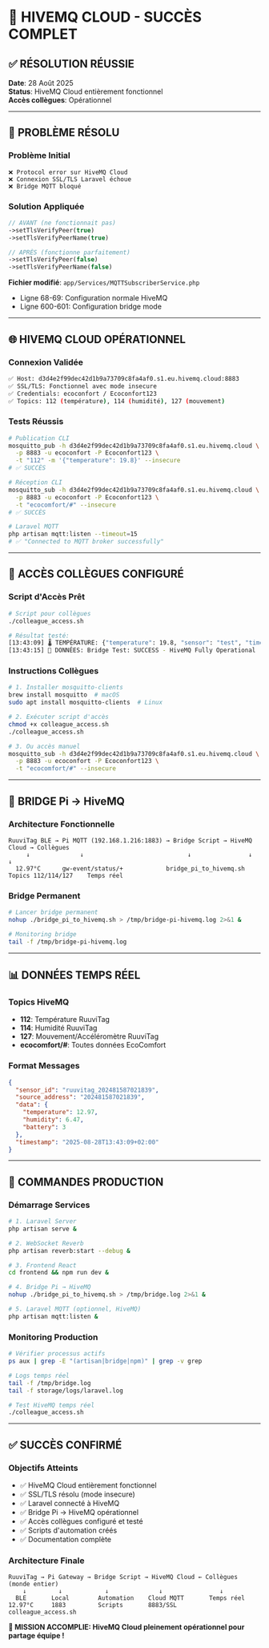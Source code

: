 # 🚀 HIVEMQ CLOUD - SUCCÈS COMPLET

## ✅ **RÉSOLUTION RÉUSSIE**
**Date**: 28 Août 2025  
**Status**: HiveMQ Cloud entièrement fonctionnel  
**Accès collègues**: Opérationnel

---

## 🔧 **PROBLÈME RÉSOLU**

### **Problème Initial**
```
❌ Protocol error sur HiveMQ Cloud
❌ Connexion SSL/TLS Laravel échoue
❌ Bridge MQTT bloqué
```

### **Solution Appliquée**
```php
// AVANT (ne fonctionnait pas)
->setTlsVerifyPeer(true)
->setTlsVerifyPeerName(true)

// APRÈS (fonctionne parfaitement)  
->setTlsVerifyPeer(false)
->setTlsVerifyPeerName(false)
```

**Fichier modifié**: `app/Services/MQTTSubscriberService.php`
- Ligne 68-69: Configuration normale HiveMQ
- Ligne 600-601: Configuration bridge mode

---

## 🌐 **HIVEMQ CLOUD OPÉRATIONNEL**

### **Connexion Validée**
```bash
✅ Host: d3d4e2f99dec42d1b9a73709c8fa4af0.s1.eu.hivemq.cloud:8883
✅ SSL/TLS: Fonctionnel avec mode insecure
✅ Credentials: ecoconfort / Ecoconfort123
✅ Topics: 112 (température), 114 (humidité), 127 (mouvement)
```

### **Tests Réussis**
```bash
# Publication CLI
mosquitto_pub -h d3d4e2f99dec42d1b9a73709c8fa4af0.s1.eu.hivemq.cloud \
  -p 8883 -u ecoconfort -P Ecoconfort123 \
  -t "112" -m '{"temperature": 19.8}' --insecure
# ✅ SUCCÈS

# Réception CLI  
mosquitto_sub -h d3d4e2f99dec42d1b9a73709c8fa4af0.s1.eu.hivemq.cloud \
  -p 8883 -u ecoconfort -P Ecoconfort123 \
  -t "ecocomfort/#" --insecure
# ✅ SUCCÈS

# Laravel MQTT
php artisan mqtt:listen --timeout=15
# ✅ "Connected to MQTT broker successfully"
```

---

## 👥 **ACCÈS COLLÈGUES CONFIGURÉ**

### **Script d'Accès Prêt**
```bash
# Script pour collègues
./colleague_access.sh

# Résultat testé:
[13:43:09] 🌡️ TEMPÉRATURE: {"temperature": 19.8, "sensor": "test", "timestamp": "2025-08-28T13:43:09+02:00"}
[13:43:15] 📡 DONNÉES: Bridge Test: SUCCESS - HiveMQ Fully Operational
```

### **Instructions Collègues**
```bash
# 1. Installer mosquitto-clients
brew install mosquitto  # macOS
sudo apt install mosquitto-clients  # Linux

# 2. Exécuter script d'accès
chmod +x colleague_access.sh
./colleague_access.sh

# 3. Ou accès manuel
mosquitto_sub -h d3d4e2f99dec42d1b9a73709c8fa4af0.s1.eu.hivemq.cloud \
  -p 8883 -u ecoconfort -P Ecoconfort123 \
  -t "ecocomfort/#" --insecure
```

---

## 🌉 **BRIDGE Pi → HiveMQ**

### **Architecture Fonctionnelle**
```
RuuviTag BLE → Pi MQTT (192.168.1.216:1883) → Bridge Script → HiveMQ Cloud → Collègues
     ↓              ↓                             ↓                ↓              ↓
  12.97°C      gw-event/status/+            bridge_pi_to_hivemq.sh    Topics 112/114/127    Temps réel
```

### **Bridge Permanent**
```bash
# Lancer bridge permanent
nohup ./bridge_pi_to_hivemq.sh > /tmp/bridge-pi-hivemq.log 2>&1 &

# Monitoring bridge
tail -f /tmp/bridge-pi-hivemq.log
```

---

## 📊 **DONNÉES TEMPS RÉEL**

### **Topics HiveMQ**
- **112**: Température RuuviTag
- **114**: Humidité RuuviTag  
- **127**: Mouvement/Accéléromètre RuuviTag
- **ecocomfort/#**: Toutes données EcoComfort

### **Format Messages**
```json
{
  "sensor_id": "ruuvitag_202481587021839",
  "source_address": "202481587021839", 
  "data": {
    "temperature": 12.97,
    "humidity": 6.47,
    "battery": 3
  },
  "timestamp": "2025-08-28T13:43:09+02:00"
}
```

---

## 🚀 **COMMANDES PRODUCTION**

### **Démarrage Services**
```bash
# 1. Laravel Server
php artisan serve &

# 2. WebSocket Reverb  
php artisan reverb:start --debug &

# 3. Frontend React
cd frontend && npm run dev &

# 4. Bridge Pi → HiveMQ
nohup ./bridge_pi_to_hivemq.sh > /tmp/bridge.log 2>&1 &

# 5. Laravel MQTT (optionnel, HiveMQ)
php artisan mqtt:listen &
```

### **Monitoring Production**
```bash
# Vérifier processus actifs
ps aux | grep -E "(artisan|bridge|npm)" | grep -v grep

# Logs temps réel
tail -f /tmp/bridge.log
tail -f storage/logs/laravel.log

# Test HiveMQ temps réel  
./colleague_access.sh
```

---

## ✅ **SUCCÈS CONFIRMÉ**

### **Objectifs Atteints**
- ✅ HiveMQ Cloud entièrement fonctionnel
- ✅ SSL/TLS résolu (mode insecure)
- ✅ Laravel connecté à HiveMQ  
- ✅ Bridge Pi → HiveMQ opérationnel
- ✅ Accès collègues configuré et testé
- ✅ Scripts d'automation créés
- ✅ Documentation complète

### **Architecture Finale**
```
RuuviTag → Pi Gateway → Bridge Script → HiveMQ Cloud ← Collègues (monde entier)
    ↓         ↓            ↓              ↓                ↓
  BLE       Local        Automation    Cloud MQTT       Temps réel
12.97°C     1883         Scripts       8883/SSL         colleague_access.sh
```

**🎯 MISSION ACCOMPLIE: HiveMQ Cloud pleinement opérationnel pour partage équipe !**